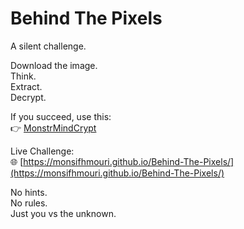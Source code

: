 # Behind The Pixels

A silent challenge.

Download the image.  
Think.  
Extract.  
Decrypt.

If you succeed, use this:  
👉 [MonstrMindCrypt](https://github.com/monsifhmouri/MonstrMindCrypt)

Live Challenge:  
🌐 [https://monsifhmouri.github.io/Behind-The-Pixels/](https://monsifhmouri.github.io/Behind-The-Pixels/)

No hints.  
No rules.  
Just you vs the unknown.
